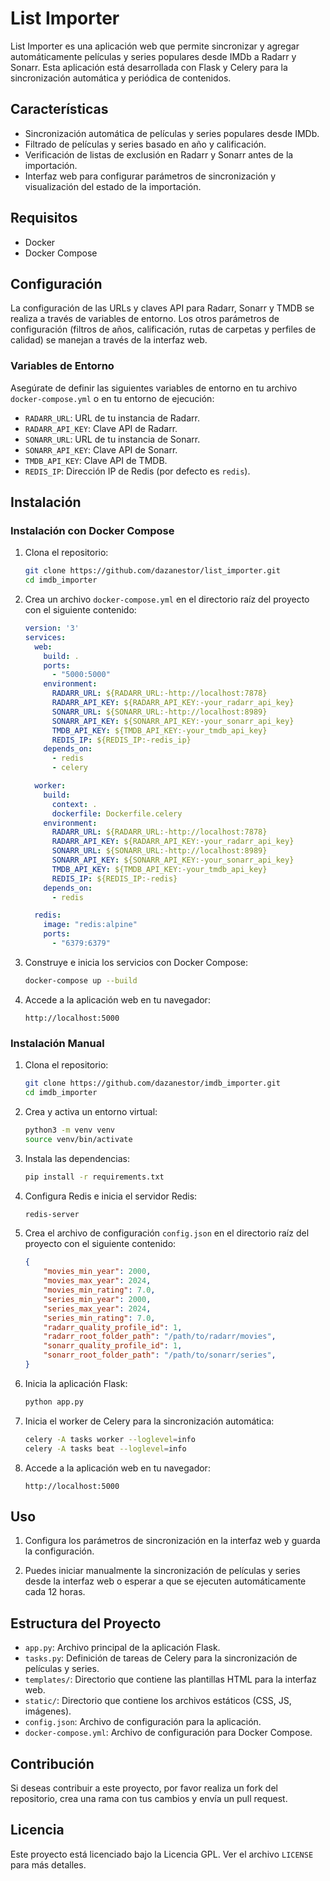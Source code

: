 # List Importer

List Importer es una aplicación web que permite sincronizar y agregar automáticamente películas y series populares desde IMDb a Radarr y Sonarr. Esta aplicación está desarrollada con Flask y Celery para la sincronización automática y periódica de contenidos.

## Características

- Sincronización automática de películas y series populares desde IMDb.
- Filtrado de películas y series basado en año y calificación.
- Verificación de listas de exclusión en Radarr y Sonarr antes de la importación.
- Interfaz web para configurar parámetros de sincronización y visualización del estado de la importación.

## Requisitos

- Docker
- Docker Compose

## Configuración

La configuración de las URLs y claves API para Radarr, Sonarr y TMDB se realiza a través de variables de entorno. Los otros parámetros de configuración (filtros de años, calificación, rutas de carpetas y perfiles de calidad) se manejan a través de la interfaz web.

### Variables de Entorno

Asegúrate de definir las siguientes variables de entorno en tu archivo `docker-compose.yml` o en tu entorno de ejecución:

- `RADARR_URL`: URL de tu instancia de Radarr.
- `RADARR_API_KEY`: Clave API de Radarr.
- `SONARR_URL`: URL de tu instancia de Sonarr.
- `SONARR_API_KEY`: Clave API de Sonarr.
- `TMDB_API_KEY`: Clave API de TMDB.
- `REDIS_IP`: Dirección IP de Redis (por defecto es `redis`).
## Instalación

### Instalación con Docker Compose

1. Clona el repositorio:

    ```bash
    git clone https://github.com/dazanestor/list_importer.git
    cd imdb_importer
    ```

2. Crea un archivo `docker-compose.yml` en el directorio raíz del proyecto con el siguiente contenido:

    ```yaml
    version: '3'
    services:
      web:
        build: .
        ports:
          - "5000:5000"
        environment:
          RADARR_URL: ${RADARR_URL:-http://localhost:7878}
          RADARR_API_KEY: ${RADARR_API_KEY:-your_radarr_api_key}
          SONARR_URL: ${SONARR_URL:-http://localhost:8989}
          SONARR_API_KEY: ${SONARR_API_KEY:-your_sonarr_api_key}
          TMDB_API_KEY: ${TMDB_API_KEY:-your_tmdb_api_key}
          REDIS_IP: ${REDIS_IP:-redis_ip}
        depends_on:
          - redis
          - celery

      worker:
        build:
          context: .
          dockerfile: Dockerfile.celery
        environment:
          RADARR_URL: ${RADARR_URL:-http://localhost:7878}
          RADARR_API_KEY: ${RADARR_API_KEY:-your_radarr_api_key}
          SONARR_URL: ${SONARR_URL:-http://localhost:8989}
          SONARR_API_KEY: ${SONARR_API_KEY:-your_sonarr_api_key}
          TMDB_API_KEY: ${TMDB_API_KEY:-your_tmdb_api_key}
          REDIS_IP: ${REDIS_IP:-redis}
        depends_on:
          - redis
    
      redis:
        image: "redis:alpine"
        ports:
          - "6379:6379"
    ```

3. Construye e inicia los servicios con Docker Compose:

    ```bash
    docker-compose up --build
    ```

4. Accede a la aplicación web en tu navegador:

    ```
    http://localhost:5000
    ```

### Instalación Manual

1. Clona el repositorio:

    ```bash
    git clone https://github.com/dazanestor/imdb_importer.git
    cd imdb_importer
    ```

2. Crea y activa un entorno virtual:

    ```bash
    python3 -m venv venv
    source venv/bin/activate
    ```

3. Instala las dependencias:

    ```bash
    pip install -r requirements.txt
    ```

4. Configura Redis e inicia el servidor Redis:

    ```bash
    redis-server
    ```

5. Crea el archivo de configuración `config.json` en el directorio raíz del proyecto con el siguiente contenido:

    ```json
    {
        "movies_min_year": 2000,
        "movies_max_year": 2024,
        "movies_min_rating": 7.0,
        "series_min_year": 2000,
        "series_max_year": 2024,
        "series_min_rating": 7.0,
        "radarr_quality_profile_id": 1,
        "radarr_root_folder_path": "/path/to/radarr/movies",
        "sonarr_quality_profile_id": 1,
        "sonarr_root_folder_path": "/path/to/sonarr/series",
    }
    ```

6. Inicia la aplicación Flask:

    ```bash
    python app.py
    ```

7. Inicia el worker de Celery para la sincronización automática:

    ```bash
    celery -A tasks worker --loglevel=info
    celery -A tasks beat --loglevel=info
    ```

8. Accede a la aplicación web en tu navegador:

    ```
    http://localhost:5000
    ```

## Uso

1. Configura los parámetros de sincronización en la interfaz web y guarda la configuración.

2. Puedes iniciar manualmente la sincronización de películas y series desde la interfaz web o esperar a que se ejecuten automáticamente cada 12 horas.

## Estructura del Proyecto

- `app.py`: Archivo principal de la aplicación Flask.
- `tasks.py`: Definición de tareas de Celery para la sincronización de películas y series.
- `templates/`: Directorio que contiene las plantillas HTML para la interfaz web.
- `static/`: Directorio que contiene los archivos estáticos (CSS, JS, imágenes).
- `config.json`: Archivo de configuración para la aplicación.
- `docker-compose.yml`: Archivo de configuración para Docker Compose.

## Contribución

Si deseas contribuir a este proyecto, por favor realiza un fork del repositorio, crea una rama con tus cambios y envía un pull request.

## Licencia

Este proyecto está licenciado bajo la Licencia GPL. Ver el archivo `LICENSE` para más detalles.
